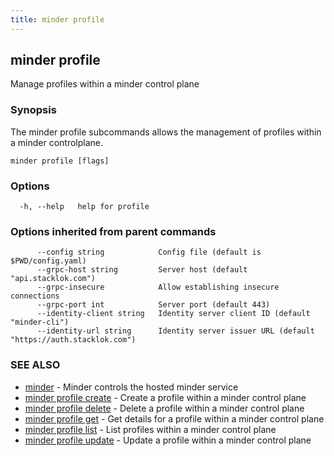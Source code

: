 ```yaml
---
title: minder profile
---
```

## minder profile

Manage profiles within a minder control plane

### Synopsis

The minder profile subcommands allows the management of profiles within
a minder controlplane.

```
minder profile [flags]
```

### Options

```
  -h, --help   help for profile
```

### Options inherited from parent commands

```
      --config string            Config file (default is $PWD/config.yaml)
      --grpc-host string         Server host (default "api.stacklok.com")
      --grpc-insecure            Allow establishing insecure connections
      --grpc-port int            Server port (default 443)
      --identity-client string   Identity server client ID (default "minder-cli")
      --identity-url string      Identity server issuer URL (default "https://auth.stacklok.com")
```

### SEE ALSO

* [minder](minder.md)	 - Minder controls the hosted minder service
* [minder profile create](minder_profile_create.md)	 - Create a profile within a minder control plane
* [minder profile delete](minder_profile_delete.md)	 - Delete a profile within a minder control plane
* [minder profile get](minder_profile_get.md)	 - Get details for a profile within a minder control plane
* [minder profile list](minder_profile_list.md)	 - List profiles within a minder control plane
* [minder profile update](minder_profile_update.md)	 - Update a profile within a minder control plane

